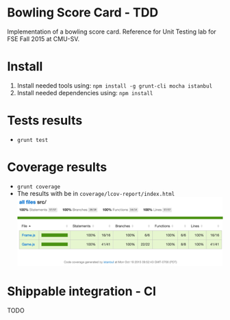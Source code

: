 Bowling Score Card - TDD
==============
Implementation of a bowling score card.
Reference for Unit Testing lab for FSE Fall 2015 at CMU-SV.

Install
==============
1. Install needed tools using: `npm install -g grunt-cli mocha istanbul`
2. Install needed dependencies using: `npm install`

Tests results
==============
* `grunt test`

Coverage results
==============
* `grunt coverage`
* The results with be in `coverage/lcov-report/index.html`
![Alt text](/coverage/coverage.jpg)

Shippable integration - CI
==============
TODO
